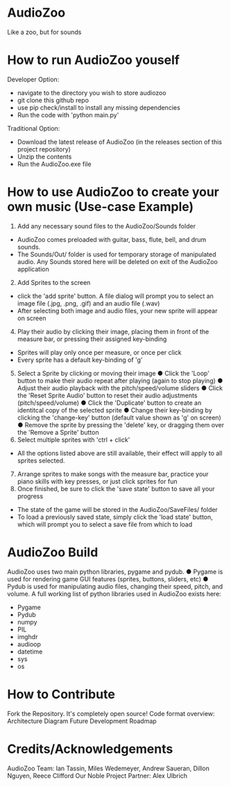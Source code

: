 # AudioZoo
Like a zoo, but for sounds

# How to run AudioZoo youself
Developer Option:
- navigate to the directory you wish to store audiozoo
- git clone this github repo
- use pip check/install to install any missing dependencies
- Run the code with 'python main.py'

Traditional Option:
- Download the latest release of AudioZoo (in the releases section of this project repository)
- Unzip the contents
- Run the AudioZoo.exe file

# How to use AudioZoo to create your own music (Use-case Example)
1. Add any necessary sound files to the AudioZoo/Sounds folder
  - AudioZoo comes preloaded with guitar, bass, flute, bell, and drum sounds.
  - The Sounds/Out/ folder is used for temporary storage of manipulated audio. Any Sounds stored here will be deleted on exit of the AudioZoo application
2. Add Sprites to the screen
  - click the 'add sprite' button. A file dialog will prompt you to select an image file (.jpg, .png, .gif) and an audio file (.wav)
  - After selecting both image and audio files, your new sprite will appear on screen
4. Play their audio by clicking their image, placing them in front of the measure bar, or pressing their assigned key-binding
  - Sprites will play only once per measure, or once per click
  - Every sprite has a default key-binding of 'g'
5. Select a Sprite by clicking or moving their image
    ● Click the 'Loop' button to make their audio repeat after playing (again to stop playing)
    ● Adjust their audio playback with the pitch/speed/volume sliders
    ● Click the 'Reset Sprite Audio' button to reset their audio adjustments (pitch/speed/volume)
    ● Click the 'Duplicate' button to create an identitcal copy of the selected sprite
    ● Change their key-binding by clicking the 'change-key' button (default value shown as 'g' on screen)
    ● Remove the sprite by pressing the 'delete' key, or dragging them over the 'Remove a Sprite' button
6. Select multiple sprites with 'ctrl + click'
  - All the options listed above are still available, their effect will apply to all sprites selected.
7. Arrange sprites to make songs with the measure bar, practice your piano skills with key presses, or just click sprites for fun
8. Once finished, be sure to click the 'save state' button to save all your progress
  - The state of the game will be stored in the AudioZoo/SaveFiles/ folder
  - To load a previously saved state, simply click the 'load state' button, which will prompt you to select a save file from which to load

# AudioZoo Build
AudioZoo uses two main python libraries, pygame and pydub.
● Pygame is used for rendering game GUI features (sprites, buttons, sliders, etc)
● Pydub is used for manipulating audio files, changing their speed, pitch, and volume.
A full working list of python libraries used in AudioZoo exists here:
- Pygame
- Pydub
- numpy
- PIL
- imghdr
- audioop
- datetime
- sys
- os

# How to Contribute
Fork the Repository. It's completely open source!
Code format overview: Architecture Diagram
Future Development Roadmap

# Credits/Acknowledgements
AudioZoo Team: Ian Tassin, Miles Wedemeyer, Andrew Saueran, Dillon Nguyen, Reece Clifford
Our Noble Project Partner: Alex Ulbrich
